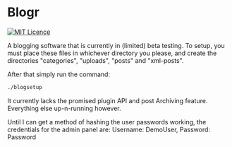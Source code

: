 # Blogr
[![MIT Licence](https://badges.frapsoft.com/os/mit/mit.svg?v=103)](https://opensource.org/licenses/mit-license.php) 

A blogging software that is currently in (limited) beta testing. To setup, you must place these files in whichever directory you please, and create the directories "categories", "uploads", "posts" and "xml-posts". 

After that simply run the command:
```sh
./blogsetup
```
It currently lacks the promised plugin API and post Archiving feature. Everything else up-n-running however.

Until I can get a method of hashing the user passwords working, the credentials for the admin panel are:
Username: DemoUser, Password: Password
